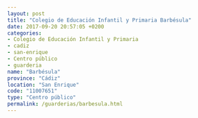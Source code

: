 ```yaml
---
layout: post
title: "Colegio de Educación Infantil y Primaria Barbésula"
date: 2017-09-20 20:57:05 +0200
categories:
- Colegio de Educación Infantil y Primaria
- cadiz
- san-enrique
- Centro público
- guarderia
name: "Barbésula"
province: "Cádiz"
location: "San Enrique"
code: "11007651"
type: "Centro público"
permalink: /guarderias/barbesula.html
---
```

